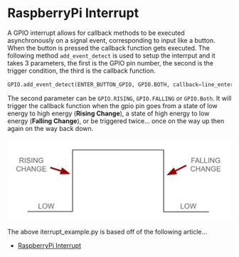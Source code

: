 # RaspberryPi Interrupt
A GPIO interrupt allows for callback methods to be executed asynchronously on a signal event, corresponding to input like a button.  When the button is pressed the callback function gets executed. The following method `add_event_detect` is used to setup the interrput and it takes 3 parameters, the first is the GPIO pin number, the second is the trigger condition, the third is the callback function.
```python
GPIO.add_event_detect(ENTER_BUTTON_GPIO, GPIO.BOTH, callback=line_enter_callback)
```
The second parameter can be `GPIO.RISING`, `GPIO.FALLING` or `GPIO.Both`.  It will trigger the callback function when the gpio pin goes from a state of low energy to high energy (**Rising Change**), a state of high energy to low energy (**Falling Change**), or be triggered twice... once on the way up then again on the way back down.   

![Arduino interrput Model](/diagrams/arduino_interrupt_mode.jpg)


The above iterrupt_example.py is based off of the following article...
- [RaspberryPi Interrupt](https://roboticsbackend.com/raspberry-pi-gpio-interrupts-tutorial/)


